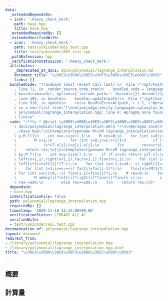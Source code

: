 ```yaml
---
data:
  _extendedDependsOn:
  - icon: ':heavy_check_mark:'
    path: base.hpp
    title: base.hpp
  _extendedRequiredBy: []
  _extendedVerifiedWith:
  - icon: ':heavy_check_mark:'
    path: test/yukicoder/665.test.cpp
    title: test/yukicoder/665.test.cpp
  _pathExtension: hpp
  _verificationStatusIcon: ':heavy_check_mark:'
  attributes:
    _deprecated_at_docs: docs/polynomial/lagrange_interpolation.md
    document_title: "\u30E9\u30B0\u30E9\u30F3\u30B8\u30E5\u88DC\u9593"
    links: []
  bundledCode: "Traceback (most recent call last):\n  File \"/opt/hostedtoolcache/Python/3.9.1/x64/lib/python3.9/site-packages/onlinejudge_verify/documentation/build.py\"\
    , line 71, in _render_source_code_stat\n    bundled_code = language.bundle(stat.path,\
    \ basedir=basedir, options={'include_paths': [basedir]}).decode()\n  File \"/opt/hostedtoolcache/Python/3.9.1/x64/lib/python3.9/site-packages/onlinejudge_verify/languages/cplusplus.py\"\
    , line 193, in bundle\n    bundler.update(path)\n  File \"/opt/hostedtoolcache/Python/3.9.1/x64/lib/python3.9/site-packages/onlinejudge_verify/languages/cplusplus_bundle.py\"\
    , line 310, in update\n    raise BundleErrorAt(path, i + 1, \"#pragma once found\
    \ in a non-first line\")\nonlinejudge_verify.languages.cplusplus_bundle.BundleErrorAt:\
    \ polynomial/lagrange_interpolation.hpp: line 6: #pragma once found in a non-first\
    \ line\n"
  code: "/**\n * @brief \u30E9\u30B0\u30E9\u30F3\u30B8\u30E5\u88DC\u9593\n * @docs\
    \ docs/polynomial/lagrange_interpolation.md\n */\n\n#pragma once\n\n#include \"\
    ../base.hpp\"\n\ntemplate<typename M>\nM lagrange_interpolation(vector<M> x,vector<M>\
    \ y,M T){\n    int n=x.size()-1;\n    M res=0;\n    for (int i=0;i<=n;++i){\n\
    \        M c=1;\n        for (int j=0;j<=n;++j){\n            if (i==j) continue;\n\
    \            (c*=T-x[j])/=x[i]-x[j];\n        }\n        res+=c*y[i];\n    }\n\
    \    return res;\n}\n\ntemplate<typename M>\nM lagrange_interpolation_arithmetic(vector<M>\
    \ &y,M T){\n    int n=y.size()-1;\n    if (T.v<=n) return y[T.v];\n    vector<M>\
    \ left(n+1,1),right(n+1,1),fac(n+1,1),finv(n+1,1);\n    for (int i=0;i<n;++i)\
    \ left[i+1]=left[i]*(T-i);\n    for (int i=n-1;i>=0;--i) right[i]=right[i+1]*(T-(i+1));\n\
    \    for (int i=1;i<=n;++i) fac[i]=fac[i-1]*i;\n    finv[n]=(M)1/fac[n];\n   \
    \ for (int i=n;i>0;--i) finv[i-1]=finv[i]*i;\n    M res=0;\n    for (int i=0;i<=n;++i){\n\
    \        M add=y[i]*left[i]*right[i]*finv[i]*finv[n-i];\n        if ((n-i)&1)\
    \ res-=add;\n        else res+=add;\n    }\n    return res;\n}"
  dependsOn:
  - base.hpp
  isVerificationFile: false
  path: polynomial/lagrange_interpolation.hpp
  requiredBy: []
  timestamp: '2020-11-18 12:14:00+09:00'
  verificationStatus: LIBRARY_ALL_AC
  verifiedWith:
  - test/yukicoder/665.test.cpp
documentation_of: polynomial/lagrange_interpolation.hpp
layout: document
redirect_from:
- /library/polynomial/lagrange_interpolation.hpp
- /library/polynomial/lagrange_interpolation.hpp.html
title: "\u30E9\u30B0\u30E9\u30F3\u30B8\u30E5\u88DC\u9593"
---
```

## 概要

## 計算量